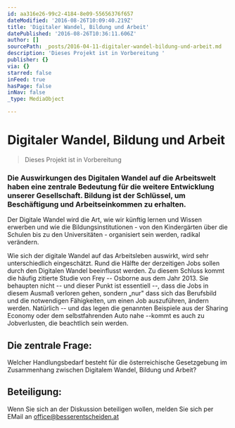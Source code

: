 ```yaml
---
id: aa316e26-99c2-4184-8e09-55656376f657
dateModified: '2016-08-26T10:09:40.219Z'
title: 'Digitaler Wandel, Bildung und Arbeit'
datePublished: '2016-08-26T10:36:11.606Z'
author: []
sourcePath: _posts/2016-04-11-digitaler-wandel-bildung-und-arbeit.md
description: 'Dieses Projekt ist in Vorbereitung '
publisher: {}
via: {}
starred: false
inFeed: true
hasPage: false
inNav: false
_type: MediaObject

---
```

# Digitaler Wandel, Bildung und Arbeit

> Dieses Projekt ist in Vorbereitung 

### Die Auswirkungen des Digitalen Wandel auf die Arbeitswelt haben eine zentrale Bedeutung für die weitere Entwicklung unserer Gesellschaft. Bildung ist der Schlüssel, um Beschäftigung und Arbeitseinkommen zu erhalten.

Der Digitale Wandel wird die Art, wie wir künftig lernen und Wissen erwerben und wie die Bildungsinstitutionen - von den Kindergärten über die Schulen bis zu den Universitäten - organisiert sein werden, radikal verändern.

Wie sich der digitale Wandel auf das Arbeitsleben auswirkt, wird sehr unterschiedlich eingeschätzt. Rund die Hälfte der derzeitigen Jobs sollen durch den Digitalen Wandel beeinflusst werden. Zu diesem Schluss kommt die häufig zitierte Studie von Frey -- Osborne aus dem Jahr 2013\. Sie behaupten nicht -- und dieser Punkt ist essentiell --, dass die Jobs in diesem Ausmaß verloren gehen, sondern „nur" dass sich das Berufsbild und die notwendigen Fähigkeiten, um einen Job auszuführen, ändern werden. Natürlich -- und das legen die genannten Beispiele aus der Sharing Economy oder dem selbstfahrenden Auto nahe --kommt es auch zu Jobverlusten, die beachtlich sein werden.

## Die zentrale Frage:

Welcher Handlungsbedarf besteht für die österreichische Gesetzgebung im Zusammenhang zwischen Digitalem Wandel, Bildung und Arbeit?

## Beteiligung:

Wenn Sie sich an der Diskussion beteiligen wollen, melden Sie sich per EMail an office@besserentscheiden.at